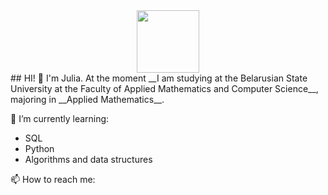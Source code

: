 <div id="header" align="center">
  <img src="https://media.giphy.com/media/M9gbBd9nbDrOTu1Mqx/giphy.gif" width="100"/>
</div>
## HI! 👋
I'm Julia. 
At the moment __I am studying at the Belarusian State University at the Faculty of Applied Mathematics and Computer Science__, majoring in __Applied Mathematics__.

🌱 I’m currently learning:
- SQL
- Python
- Algorithms and data structures

📫 How to reach me: 


<!--
- 🔭 I’m currently working on ...
- 🌱 I’m currently learning ...
- 👯 I’m looking to collaborate on ...
- 🤔 I’m looking for help with ...
- 💬 Ask me about ...
- 📫 How to reach me: ...
- 😄 Pronouns: ...
- ⚡ Fun fact: ...
-->
